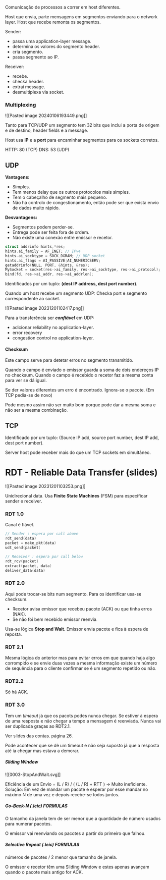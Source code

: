Comunicação de processos a correr em host diferentes.

Host que envia, parte mensagens em segmentos enviando para o network layer.
Host que recebe remonta os segmentos.

Sender:

- passa uma application-layer message.
- determina os valores do segmento header.
- cria segmento.
- passa segmento ao IP.

Receiver:

- recebe.
- checka header.
- extrai message.
- desmultiplexa via socket.

### Multiplexing

![[Pasted image 20240106193449.png]]

Tanto para TCP/UDP um segmento tem 32 bits que inclui a porta de origem e de destino, header fields e a message.

Host usa **IP** e a **port** para encaminhar segmentos para os sockets corretos.

HTTP: 80 (TCP)
DNS: 53 (UDP)

## UDP


__Vantagens:__
- Simples.
- Tem menos delay que os outros protocolos mais simples.
- Tem o cabeçalho de segmento mais pequeno.
- Não há controlo de congestionamento, então pode ser que exista envio de dados muito rápido.

__Desvantagens:__
- Segmentos podem perder-se.
- Entrega pode ser feita fora de ordem.
- Não existe uma conexão entre emissor e recetor.


```c
struct addrinfo hints,*res;
hints.ai_family = AF_INET; // IPv4
hints.ai_socktype = SOCK_DGRAM; // UDP socket
hints.ai_flags = AI_PASSIVE|AI_NUMERICSERV;
getaddrinfo(NULL, PORT, &hints, &res);
MySocket = socket(res->ai_family, res->ai_socktype, res->ai_protocol);
bind(fd, res->ai_addr, res->ai_addrlen);
```

Identificados por um tuplo: __(dest IP address, dest port number)__.

Quando um host recebe um segmento UDP: Checka port e segmento correspondente ao socket.

![[Pasted image 20231201102417.png]]

Para a transferência ser ___confiável___ em UDP:
- adicionar reliability no application-layer.
- error recovery
- congestion control no application-leyer.
#### Checksum

Este campo serve para detetar erros no segmento transmitido.

Quando o campo é enviado o emissor guarda a soma de dois endereços IP no checksum.
Quando o campo é recebido o recetor faz a mesma conta para ver se dá igual.

Se der valores diferentes um erro é encontrado. Ignora-se o pacote. (Em TCP pedia-se de novo)

Pode mesmo assim não ser muito bom porque pode dar a mesma soma e não ser a mesma combinação.

## TCP

Identificado por um tuplo: (Source IP add, source port number, dest IP add, dest port number).

Server host pode receber mais do que um TCP sockets em simultâneo.


# RDT - Reliable Data Transfer (slides)

![[Pasted image 20231201103253.png]]

Unidirecional data.
Usa **Finite State Machines** (FSM) para especificar sender e receiver.  

### RDT 1.0
Canal é fiável.

```c
// Sender : espera por call above
rdt_send(data)
packet = make_pkt(data)
udt_send(packet)

// Receiver : espera por call below
rdt_rcv(packet)
extract(packet, data)
deliver_data(data)
```
### RDT 2.0
Aqui pode trocar-se bits num segmento. Para os identificar usa-se checksum.

- Recetor avisa emissor que recebeu pacote (ACK) ou que tinha erros (NAK).
- Se não foi bem recebido emissor reenvia.

Usa-se lógica __Stop and Wait__. 
Emissor envia pacote e fica à espera de reposta.

### RDT 2.1
Mesma lógica do anterior mas para evitar erros em que quando haja algo corrompido e se envie duas vezes a mesma informação existe um número de sequência para o cliente confirmar se é um segmento repetido ou não.

### RDT2.2
Só há ACK.

### RDT 3.0
Tem um _timeout_ já que os pacots podes nunca chegar. Se estiver à espera de uma resposta e não chegar a tempo a mensagem é reenviada. Nunca vai ser duplicada graças ao RDT2.1.

Ver slides das contas. página 26.

Pode acontecer que se dê um timeout e não seja suposto já que a resposta até ia chegar mas estava a demorar.
##### Sliding Window

![[0003-StopAndWait.svg]]

Eficiência de um Envio = (L / R) / ( (L / R) + RTT ) -> Muito ineficiente.
Solução:
Em vez de mandar um pacote e esperar por esse mandar no máximo N de uma vez e depois recebe-se todos juntos.

##### Go-Back-N (.leic) FORMULAS

O tamanho da janela tem de ser menor que a quantidade de número usados para numerar pacotes.

O emissor vai reenviando os pacotes a partir do primeiro que falhou.

##### Selective Repeat (.leic) FORMULAS

números de pacotes / 2 menor que tamanho de janela.

O emissor e recetor têm uma Sliding Window e estes apenas avançam quando o pacote mais antigo for ACK.






















